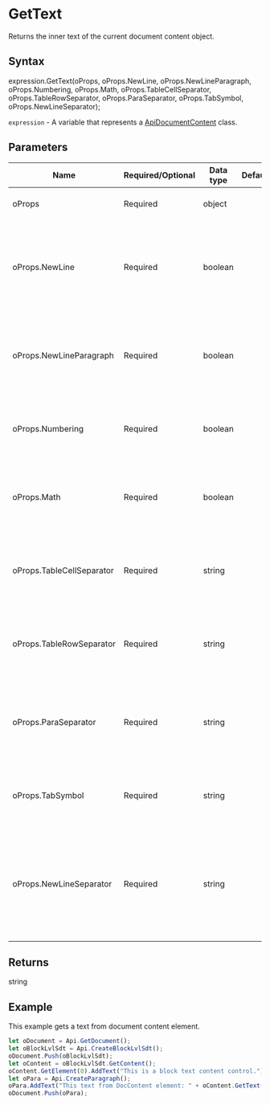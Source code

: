 # GetText

Returns the inner text of the current document content object.

## Syntax

expression.GetText(oProps, oProps.NewLine, oProps.NewLineParagraph, oProps.Numbering, oProps.Math, oProps.TableCellSeparator, oProps.TableRowSeparator, oProps.ParaSeparator, oProps.TabSymbol, oProps.NewLineSeparator);

`expression` - A variable that represents a [ApiDocumentContent](../ApiDocumentContent.md) class.

## Parameters

| **Name** | **Required/Optional** | **Data type** | **Default** | **Description** |
| ------------- | ------------- | ------------- | ------------- | ------------- |
| oProps | Required | object |  | The resulting string display properties. |
| oProps.NewLine | Required | boolean |  | Defines if the resulting string will include line boundaries or not (they will be replaced with '\r'). |
| oProps.NewLineParagraph | Required | boolean |  | Defines if the resulting string will include paragraph line boundaries or not. |
| oProps.Numbering | Required | boolean |  | Defines if the resulting string will include numbering or not. |
| oProps.Math | Required | boolean |  | Defines if the resulting string will include mathematical expressions or not. |
| oProps.TableCellSeparator | Required | string |  | Defines how the table cell separator will be specified in the resulting string. |
| oProps.TableRowSeparator | Required | string |  | Defines how the table row separator will be specified in the resulting string. |
| oProps.ParaSeparator | Required | string |  | Defines how the paragraph separator will be specified in the resulting string. |
| oProps.TabSymbol | Required | string |  | Defines how the tab will be specified in the resulting string. |
| oProps.NewLineSeparator | Required | string |  | Defines how the line separator will be specified in the resulting string (this property has the priority over *NewLine*). |

## Returns

string

## Example

This example gets a text from document content element.

```javascript
let oDocument = Api.GetDocument();
let oBlockLvlSdt = Api.CreateBlockLvlSdt();
oDocument.Push(oBlockLvlSdt);
let oContent = oBlockLvlSdt.GetContent();
oContent.GetElement(0).AddText("This is a block text content control.");
let oPara = Api.CreateParagraph();
oPara.AddText("This text from DocContent element: " + oContent.GetText());
oDocument.Push(oPara);
```
